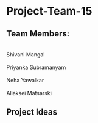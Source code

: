 # Project-Team-15

## Team Members: 
 <br> Shivani Mangal</br>
 <br> Priyanka Subramanyam </br> 
 <br> Neha Yawalkar</br>
  <br>Aliaksei Matsarski</br>
  
  ## Project Ideas
